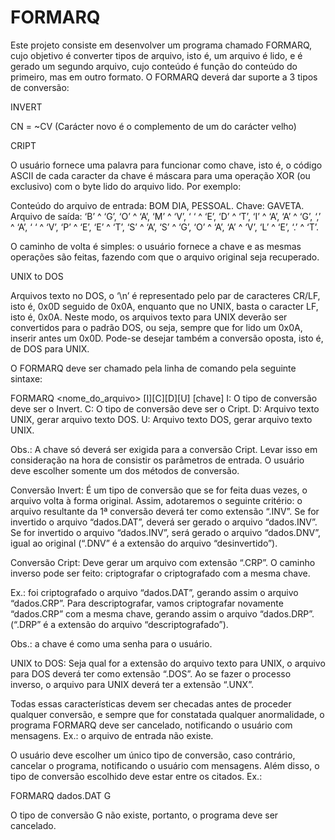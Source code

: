 # FORMARQ
Este projeto consiste em desenvolver um programa chamado FORMARQ, cujo objetivo é converter tipos de arquivo, isto é, um arquivo é lido, e é gerado um segundo arquivo, cujo conteúdo é função do conteúdo do primeiro, mas em outro formato. O FORMARQ deverá dar suporte a 3 tipos de conversão:

INVERT

  CN = ~CV (Carácter novo é o complemento de um do carácter velho)

CRIPT

  O usuário fornece uma palavra para funcionar como chave, isto é, o código ASCII de cada caracter da chave é máscara para uma operação XOR (ou exclusivo) com o byte lido do arquivo lido. Por exemplo:

  Conteúdo do arquivo de entrada: BOM DIA, PESSOAL.
  Chave: GAVETA.
  Arquivo de saída:
  ‘B’ ^ ‘G’,
  ‘O’ ^ ‘A’,
  ‘M’ ^ ‘V’,
  ‘ ‘ ^ ‘E’,
  ‘D’ ^ ‘T’,
  ‘I’ ^ ‘A’,
  ‘A’ ^ ‘G’,
  ‘,’ ^ ‘A’,
  ‘ ‘ ^ ‘V’,
  ‘P’ ^ ‘E’,
  ‘E’ ^ ‘T’,
  ‘S’ ^ ‘A’,
  ‘S’ ^ ‘G’,
  ‘O’ ^ ‘A’,
  ‘A’ ^ ‘V’,
  ‘L’ ^ ‘E’,
  ‘.’ ^ ‘T’.

  O caminho de volta é simples: o usuário fornece a chave e as mesmas operações são feitas, fazendo com que o arquivo original seja recuperado.

UNIX to DOS

  Arquivos texto no DOS, o ‘\n’ é representado pelo par de caracteres CR/LF, isto é, 0x0D seguido de 0x0A, enquanto que no UNIX, basta o caracter LF, isto é, 0x0A. Neste modo, os arquivos texto para UNIX deverão ser convertidos para o padrão DOS, ou seja, sempre que for lido um 0x0A, inserir antes um 0x0D. Pode-se desejar também a conversão oposta, isto é, de DOS para UNIX.




O FORMARQ deve ser chamado pela linha de comando pela seguinte sintaxe:

 FORMARQ <nome_do_arquivo> [I][C][D][U]        [chave]
I:    O tipo de conversão deve ser o Invert.
C:    O tipo de conversão deve ser o Cript.
D:    Arquivo texto UNIX, gerar arquivo texto DOS.
U:    Arquivo texto DOS, gerar arquivo texto UNIX.

Obs.: A chave só deverá ser exigida para a conversão Cript. Levar isso em consideração na hora de consistir os parâmetros de entrada. O usuário deve escolher somente um dos métodos de conversão.

Conversão Invert:
É um tipo de conversão que se for feita duas vezes, o arquivo volta à forma original. Assim, adotaremos o seguinte critério: o arquivo resultante da 1ª conversão deverá ter como extensão “.INV”. Se for invertido o arquivo “dados.DAT”, deverá ser gerado o arquivo “dados.INV”. Se for invertido o arquivo “dados.INV”, será gerado o arquivo “dados.DNV”, igual ao original (“.DNV” é a extensão do arquivo “desinvertido”).

Conversão Cript:
Deve gerar um arquivo com extensão “.CRP”. O caminho inverso pode ser feito: criptografar o criptografado com a mesma chave.

Ex.: foi criptografado o arquivo “dados.DAT”, gerando assim o arquivo “dados.CRP”. Para descriptografar, vamos criptografar novamente “dados.CRP” com a mesma chave, gerando assim o arquivo “dados.DRP”. (“.DRP” é a extensão do arquivo “descriptografado”).

Obs.: a chave é como uma senha para o usuário.

UNIX to DOS:
Seja qual for a extensão do arquivo texto para UNIX, o arquivo para DOS deverá ter como extensão “.DOS”. Ao se fazer o processo inverso, o arquivo para UNIX deverá ter a extensão “.UNX”.

Todas essas características devem ser checadas antes de proceder qualquer conversão, e sempre que for constatada qualquer anormalidade, o programa FORMARQ deve ser cancelado, notificando o usuário com mensagens. Ex.: o arquivo de entrada não existe.

O usuário deve escolher um único tipo de conversão, caso contrário, cancelar o programa, notificando o usuário com mensagens. Além disso, o tipo de conversão escolhido deve estar entre os citados. Ex.:

FORMARQ    dados.DAT    G

O tipo de conversão G não existe, portanto, o programa deve ser cancelado.
